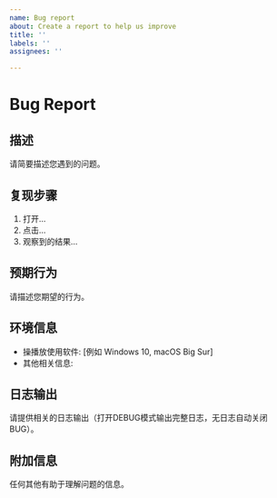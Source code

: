 ```yaml
---
name: Bug report
about: Create a report to help us improve
title: ''
labels: ''
assignees: ''

---
```


# Bug Report

## 描述
请简要描述您遇到的问题。

## 复现步骤
1. 打开...
2. 点击...
3. 观察到的结果...

## 预期行为
请描述您期望的行为。

## 环境信息
- 操播放使用软件: [例如 Windows 10, macOS Big Sur]
- 其他相关信息:

## 日志输出
请提供相关的日志输出（打开DEBUG模式输出完整日志，无日志自动关闭BUG）。

## 附加信息
任何其他有助于理解问题的信息。
